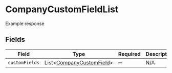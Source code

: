 # CompanyCustomFieldList

Example response


## Fields

| Field                                                                      | Type                                                                       | Required                                                                   | Description                                                                |
| -------------------------------------------------------------------------- | -------------------------------------------------------------------------- | -------------------------------------------------------------------------- | -------------------------------------------------------------------------- |
| `customFields`                                                             | List\<[CompanyCustomField](../../models/components/CompanyCustomField.md)> | :heavy_minus_sign:                                                         | N/A                                                                        |